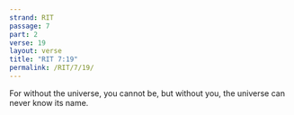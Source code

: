 ```yaml
---
strand: RIT
passage: 7
part: 2
verse: 19
layout: verse
title: "RIT 7:19"
permalink: /RIT/7/19/
---
```

For without the universe, you cannot be, but without you, the universe can never know its name.

